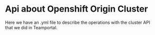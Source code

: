 # Api about Openshift Origin Cluster

Here we have an .yml file to describe the operations with the cluster API that we did in Teamportal.